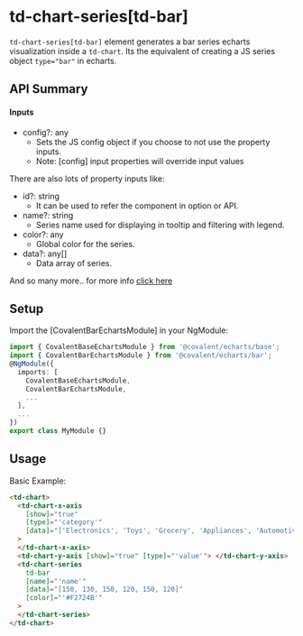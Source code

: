 # td-chart-series[td-bar]

`td-chart-series[td-bar]` element generates a bar series echarts visualization inside a `td-chart`. Its the equivalent of creating a JS series object `type="bar"` in echarts.

## API Summary

#### Inputs

- config?: any
  - Sets the JS config object if you choose to not use the property inputs.
  - Note: [config] input properties will override input values

There are also lots of property inputs like:

- id?: string
  - It can be used to refer the component in option or API.
- name?: string
  - Series name used for displaying in tooltip and filtering with legend.
- color?: any
  - Global color for the series.
- data?: any[]
  - Data array of series.

And so many more.. for more info [click here](https://echarts.apache.org/en/option.html#series-bar)

## Setup

Import the [CovalentBarEchartsModule] in your NgModule:

```typescript
import { CovalentBaseEchartsModule } from '@covalent/echarts/base';
import { CovalentBarEchartsModule } from '@covalent/echarts/bar';
@NgModule({
  imports: [
    CovalentBaseEchartsModule,
    CovalentBarEchartsModule,
    ...
  ],
  ...
})
export class MyModule {}
```

## Usage

Basic Example:

```html
<td-chart>
  <td-chart-x-axis
    [show]="true"
    [type]="'category'"
    [data]="['Electronics', 'Toys', 'Grocery', 'Appliances', 'Automotive', 'Sports']"
  >
  </td-chart-x-axis>
  <td-chart-y-axis [show]="true" [type]="'value'"> </td-chart-y-axis>
  <td-chart-series
    td-bar
    [name]="'name'"
    [data]="[150, 130, 150, 120, 150, 120]"
    [color]="'#F2724B'"
  >
  </td-chart-series>
</td-chart>
```
